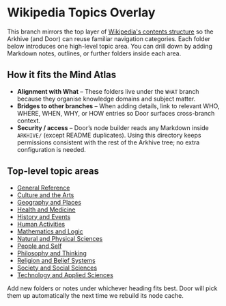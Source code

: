 # Wikipedia Topics Overlay

This branch mirrors the top layer of [Wikipedia's contents structure](https://en.wikipedia.org/wiki/Wikipedia:Contents) so the Arkhive (and Door) can reuse familiar navigation categories. Each folder below introduces one high-level topic area. You can drill down by adding Markdown notes, outlines, or further folders inside each area.

## How it fits the Mind Atlas
- **Alignment with What** – These folders live under the `WHAT` branch because they organise knowledge domains and subject matter.
- **Bridges to other branches** – When adding details, link to relevant WHO, WHERE, WHEN, WHY, or HOW entries so Door surfaces cross-branch context.
- **Security / access** – Door’s node builder reads any Markdown inside `ARKHIVE/` (except README duplicates). Using this directory keeps permissions consistent with the rest of the Arkhive tree; no extra configuration is needed.

## Top-level topic areas
- [General Reference](General_Reference/README.md)
- [Culture and the Arts](Culture_and_the_Arts/README.md)
- [Geography and Places](Geography_and_Places/README.md)
- [Health and Medicine](Health_and_Medicine/README.md)
- [History and Events](History_and_Events/README.md)
- [Human Activities](Human_Activities/README.md)
- [Mathematics and Logic](Mathematics_and_Logic/README.md)
- [Natural and Physical Sciences](Natural_and_Physical_Sciences/README.md)
- [People and Self](People_and_Self/README.md)
- [Philosophy and Thinking](Philosophy_and_Thinking/README.md)
- [Religion and Belief Systems](Religion_and_Belief_Systems/README.md)
- [Society and Social Sciences](Society_and_Social_Sciences/README.md)
- [Technology and Applied Sciences](Technology_and_Applied_Sciences/README.md)

Add new folders or notes under whichever heading fits best. Door will pick them up automatically the next time we rebuild its node cache.
